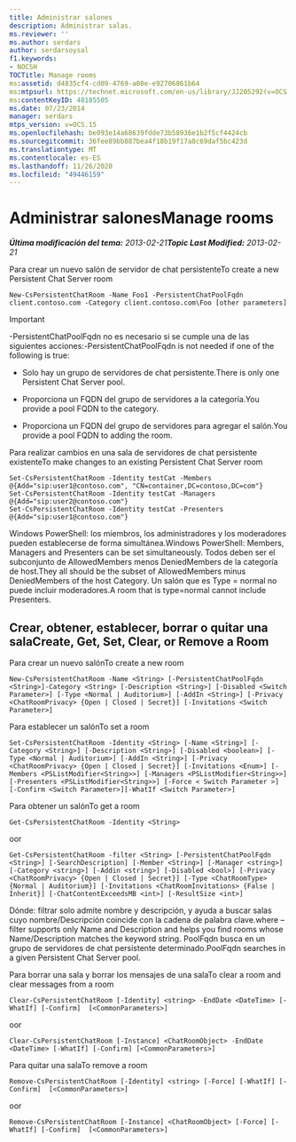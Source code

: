 ```yaml
---
title: Administrar salones
description: Administrar salas.
ms.reviewer: ''
ms.author: serdars
author: serdarsoysal
f1.keywords:
- NOCSH
TOCTitle: Manage rooms
ms:assetid: d4835cf4-cd09-4769-a08e-e92706861b64
ms:mtpsurl: https://technet.microsoft.com/en-us/library/JJ205292(v=OCS.15)
ms:contentKeyID: 48185505
ms.date: 07/23/2014
manager: serdars
mtps_version: v=OCS.15
ms.openlocfilehash: be093e14a68639fdde73b58936e1b2f5cf4424cb
ms.sourcegitcommit: 36fee89bb887bea4f18b19f17a8c69daf5bc423d
ms.translationtype: MT
ms.contentlocale: es-ES
ms.lasthandoff: 11/26/2020
ms.locfileid: "49446159"
---
```

# <a name="manage-rooms"></a><span data-ttu-id="de999-103">Administrar salones</span><span class="sxs-lookup"><span data-stu-id="de999-103">Manage rooms</span></span>

<div data-xmlns="http://www.w3.org/1999/xhtml">

<div class="topic" data-xmlns="http://www.w3.org/1999/xhtml" data-msxsl="urn:schemas-microsoft-com:xslt" data-cs="https://msdn.microsoft.com/">

<div data-asp="https://msdn2.microsoft.com/asp">



</div>

<div id="mainSection">

<div id="mainBody"><span data-ttu-id="de999-104">

<span> </span></span><span class="sxs-lookup"><span data-stu-id="de999-104">

<span> </span></span></span>

<span data-ttu-id="de999-105">_**Última modificación del tema:** 2013-02-21_</span><span class="sxs-lookup"><span data-stu-id="de999-105">_**Topic Last Modified:** 2013-02-21_</span></span>

<span data-ttu-id="de999-106">Para crear un nuevo salón de servidor de chat persistente</span><span class="sxs-lookup"><span data-stu-id="de999-106">To create a new Persistent Chat Server room</span></span>

    New-CsPersistentChatRoom -Name Foo1 -PersistentChatPoolFqdn client.contoso.com -Category client.contoso.com\Foo [other parameters]

<div>


> [!IMPORTANT]  
> <span data-ttu-id="de999-107">-PersistentChatPoolFqdn no es necesario si se cumple una de las siguientes acciones:</span><span class="sxs-lookup"><span data-stu-id="de999-107">-PersistentChatPoolFqdn is not needed if one of the following is true:</span></span> 
> <UL>
> <LI>
> <P><span data-ttu-id="de999-108">Solo hay un grupo de servidores de chat persistente.</span><span class="sxs-lookup"><span data-stu-id="de999-108">There is only one Persistent Chat Server pool.</span></span></P>
> <LI>
> <P><span data-ttu-id="de999-109">Proporciona un FQDN del grupo de servidores a la categoría.</span><span class="sxs-lookup"><span data-stu-id="de999-109">You provide a pool FQDN to the category.</span></span></P>
> <LI>
> <P><span data-ttu-id="de999-110">Proporciona un FQDN del grupo de servidores para agregar el salón.</span><span class="sxs-lookup"><span data-stu-id="de999-110">You provide a pool FQDN to adding the room.</span></span></P></LI></UL>



</div>

<span data-ttu-id="de999-111">Para realizar cambios en una sala de servidores de chat persistente existente</span><span class="sxs-lookup"><span data-stu-id="de999-111">To make changes to an existing Persistent Chat Server room</span></span>

    Set-CsPersistentChatRoom -Identity testCat -Members @{Add="sip:user1@contoso.com", "CN=container,DC=contoso,DC=com"}
    Set-CsPersistentChatRoom -Identity testCat -Managers @{Add="sip:user2@contoso.com"}
    Set-CsPersistentChatRoom -Identity testCat -Presenters @{Add="sip:user1@contoso.com"}

<span data-ttu-id="de999-112">Windows PowerShell: los miembros, los administradores y los moderadores pueden establecerse de forma simultánea.</span><span class="sxs-lookup"><span data-stu-id="de999-112">Windows PowerShell: Members, Managers and Presenters can be set simultaneously.</span></span> <span data-ttu-id="de999-113">Todos deben ser el subconjunto de AllowedMembers menos DeniedMembers de la categoría de host.</span><span class="sxs-lookup"><span data-stu-id="de999-113">They all should be the subset of AllowedMembers minus DeniedMembers of the host Category.</span></span> <span data-ttu-id="de999-114">Un salón que es Type = normal no puede incluir moderadores.</span><span class="sxs-lookup"><span data-stu-id="de999-114">A room that is type=normal cannot include Presenters.</span></span>

<div>

## <a name="create-get-set-clear-or-remove-a-room"></a><span data-ttu-id="de999-115">Crear, obtener, establecer, borrar o quitar una sala</span><span class="sxs-lookup"><span data-stu-id="de999-115">Create, Get, Set, Clear, or Remove a Room</span></span>

<span data-ttu-id="de999-116">Para crear un nuevo salón</span><span class="sxs-lookup"><span data-stu-id="de999-116">To create a new room</span></span>

    New-CsPersistentChatRoom -Name <String> [-PersistentChatPoolFqdn <String>]-Category <String> [-Description <String>] [-Disabled <Switch Parameter>] [-Type <Normal | Auditorium>] [-AddIn <String>] [-Privacy <ChatRoomPrivacy> {Open | Closed | Secret}] [-Invitations <Switch Parameter>]

<span data-ttu-id="de999-117">Para establecer un salón</span><span class="sxs-lookup"><span data-stu-id="de999-117">To set a room</span></span>

    Set-CsPersistentChatRoom -Identity <String> [-Name <String>] [-Category <String>] [-Description <String>] [-Disabled <boolean>] [-Type <Normal | Auditorium>] [-AddIn <String>] [-Privacy <ChatRoomPrivacy> {Open | Closed | Secret}] [-Invitations <Enum>] [-Members <PSListModifier<String>>] [-Managers <PSListModifier<String>>] [-Presenters <PSListModifier<String>>] [-Force < Switch Parameter >] [-Confirm <Switch Parameter>][-WhatIf <Switch Parameter>]

<span data-ttu-id="de999-118">Para obtener un salón</span><span class="sxs-lookup"><span data-stu-id="de999-118">To get a room</span></span>

    Get-CsPersistentChatRoom -Identity <String>

<span data-ttu-id="de999-119">o</span><span class="sxs-lookup"><span data-stu-id="de999-119">or</span></span>

    Get-CsPersistentChatRoom -filter <String> [-PersistentChatPoolFqdn <String>] [-SearchDescription] [-Member <String>] [-Manager <string>] [-Category <string>] [-Addin <string>] [-Disabled <bool>] [-Privacy <ChatRoomPrivacy> {Open | Closed | Secret}] [-Type <ChatRoomType> {Normal | Auditorium}] [-Invitations <ChatRoomInvitations> {False | Inherit}] [-ChatContentExceedsMB <int>] [-ResultSize <int>]

<span data-ttu-id="de999-120">Dónde: filtrar solo admite nombre y descripción, y ayuda a buscar salas cuyo nombre/Descripción coincide con la cadena de palabra clave.</span><span class="sxs-lookup"><span data-stu-id="de999-120">where –filter supports only Name and Description and helps you find rooms whose Name/Description matches the keyword string.</span></span> <span data-ttu-id="de999-121">PoolFqdn busca en un grupo de servidores de chat persistente determinado.</span><span class="sxs-lookup"><span data-stu-id="de999-121">PoolFqdn searches in a given Persistent Chat Server pool.</span></span>

<span data-ttu-id="de999-122">Para borrar una sala y borrar los mensajes de una sala</span><span class="sxs-lookup"><span data-stu-id="de999-122">To clear a room and clear messages from a room</span></span>

    Clear-CsPersistentChatRoom [-Identity] <string> -EndDate <DateTime> [-WhatIf] [-Confirm]  [<CommonParameters>]

<span data-ttu-id="de999-123">o</span><span class="sxs-lookup"><span data-stu-id="de999-123">or</span></span>

    Clear-CsPersistentChatRoom [-Instance] <ChatRoomObject> -EndDate <DateTime> [-WhatIf] [-Confirm] [<CommonParameters>]

<span data-ttu-id="de999-124">Para quitar una sala</span><span class="sxs-lookup"><span data-stu-id="de999-124">To remove a room</span></span>

    Remove-CsPersistentChatRoom [-Identity] <string> [-Force] [-WhatIf] [-Confirm]  [<CommonParameters>]

<span data-ttu-id="de999-125">o</span><span class="sxs-lookup"><span data-stu-id="de999-125">or</span></span>

    Remove-CsPersistentChatRoom [-Instance] <ChatRoomObject> [-Force] [-WhatIf] [-Confirm]  [<CommonParameters>]

<span data-ttu-id="de999-126"></div>

</div>

<span> </span>

</div>

</div>

</span><span class="sxs-lookup"><span data-stu-id="de999-126"></div>

</div>

<span> </span>

</div>

</div>

</span></span></div>

